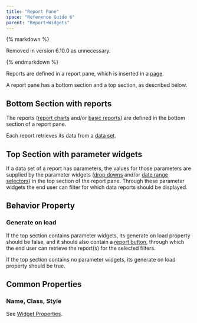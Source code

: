 ```yaml
---
title: "Report Pane"
space: "Reference Guide 6"
parent: "Report+Widgets"
---
```


<div class="alert alert-info">{% markdown %}

Removed in version 6.10.0 as unnecessary.

{% endmarkdown %}</div>

Reports are defined in a report pane, which is inserted in a [page](Pages).

A report pane has a bottom section and a top section, as described below.

## Bottom Section with reports

The reports ([report charts](Report+Chart) and/or [basic reports](Basic+Reports)) are defined in the bottom section of a report pane.

Each report retrieves its data from a [data set](Data+Sets).

## Top Section with parameter widgets

If a data set of a report has parameters, the values for those parameters are supplied by the parameter widgets ([drop downs](Drop+Down) and/or [date range selectors](Date+Range+Selector)) in the top section of the report pane. Through these parameter widgets the end user can filter for which data reports should be displayed.

## Behavior Property

### Generate on load

If the top section contains parameter widgets, its generate on load property should be false, and it should also contain a [report button](Report+Button), through which the end user can retrieve the report(s) for the selected filters.

If the top section contains no parameter widgets, its generate on load property should be true.

## Common Properties

### Name, Class, Style

See [Widget Properties](Common+Widget+Properties).
